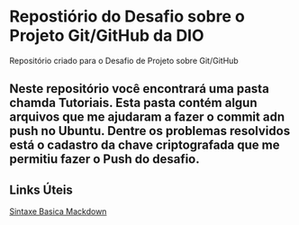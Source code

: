 # Repostiório do Desafio sobre o Projeto Git/GitHub da DIO
Repositório criado para o Desafio de Projeto sobre Git/GitHub


## Neste repositório você encontrará uma pasta chamda Tutoriais. Esta pasta contém algun arquivos que me ajudaram a fazer o commit adn push no Ubuntu. Dentre os problemas resolvidos está o cadastro da chave criptografada que me permitiu fazer o Push do desafio.


## Links Úteis
[Sintaxe Basica Mackdown](https://www.markdownguide.org/basic-syntax/)
